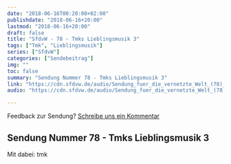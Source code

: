 ```yaml
---
date: "2018-06-16T00:20:00+02:00"
publishdate: "2018-06-16+20:00"
lastmod: "2018-06-16+20:00"
draft: false
title: "SfdvW - 78 - Tmks Lieblingsmusik 3"
tags: ["Tmk", "Lieblingsmusik"]
series: ["SfdvW"]
categories: ["Sendebeitrag"]
img: ""
toc: false
summary: "Sendung Nummer 78 - Tmks Lieblingsmusik 3"
link: "https://cdn.sfdvw.de/audio/Sendung_fuer_die_vernetzte_Welt_(78)_2018_06_16_Tmks_Lieblingsmusik_3.mp3"
audio: "https://cdn.sfdvw.de/audio/Sendung_fuer_die_vernetzte_Welt_(78)_2018_06_16_Tmks_Lieblingsmusik_3.mp3"

---
```


<div align="center" id="example"></div>
<script src="https://cdn.podlove.org/web-player/embed.js"></script>

Feedback zur Sendung?
[Schreibe uns ein Kommentar](mailto:SfdvW@radiocorax.de)

## Sendung Nummer 78 - Tmks Lieblingsmusik 3
Mit dabei: tmk

<script>
  podlovePlayer('#example', '/blog/sfdvw78.json');
</script>
